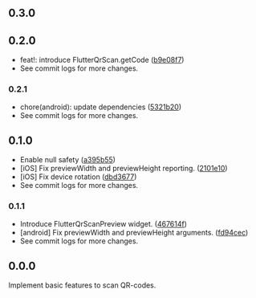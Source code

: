 ## 0.3.0

## 0.2.0

- feat!: introduce FlutterQrScan.getCode ([b9e08f7](https://github.com/cloudacy/flutter_qr_scan/commit/b9e08f7dc9fea78b74cff142659af89ad0be4f00))
- See commit logs for more changes.

### 0.2.1

- chore(android): update dependencies ([5321b20](https://github.com/cloudacy/flutter_qr_scan/commit/5321b20dd391a61b9634d050b7d0cbe08cd3b854))
- See commit logs for more changes.

## 0.1.0

- Enable null safety ([a395b55](https://github.com/cloudacy/flutter_qr_scan/commit/a395b55ce53ac10aa15dacac00abaa3578d8d4dd))
- [iOS] Fix previewWidth and previewHeight reporting. ([2101e10](https://github.com/cloudacy/flutter_qr_scan/commit/2101e1089d4d4b28d5cdf5aa4a65e0f156cf2885))
- [iOS] Fix device rotation ([dbd3677](https://github.com/cloudacy/flutter_qr_scan/commit/dbd367779515e7af86294b46ebefaaeca46d726d))
- See commit logs for more changes.

### 0.1.1

- Introduce FlutterQrScanPreview widget. ([467614f](https://github.com/cloudacy/flutter_qr_scan/commit/467614f15d2466d488688af9a12a67cec18ac5c7))
- [android] Fix previewWidth and previewHeight arguments. ([fd94cec](https://github.com/cloudacy/flutter_qr_scan/commit/fd94cec6744337586f3620f640bb28148e8e1ca8))
- See commit logs for more changes.

## 0.0.0

Implement basic features to scan QR-codes.
